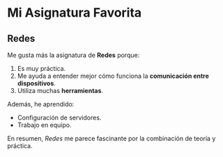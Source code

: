 # Mi Asignatura Favorita

## Redes

Me gusta más la asignatura de **Redes** porque:

1. Es muy práctica.
2. Me ayuda a entender mejor cómo funciona la **comunicación entre dispositivos**.
3. Utiliza muchas **herramientas**.

Además, he aprendido:
- Configuración de servidores.
- Trabajo en equipo.

En resumen, *Redes* me parece fascinante por la combinación de teoría y práctica.
